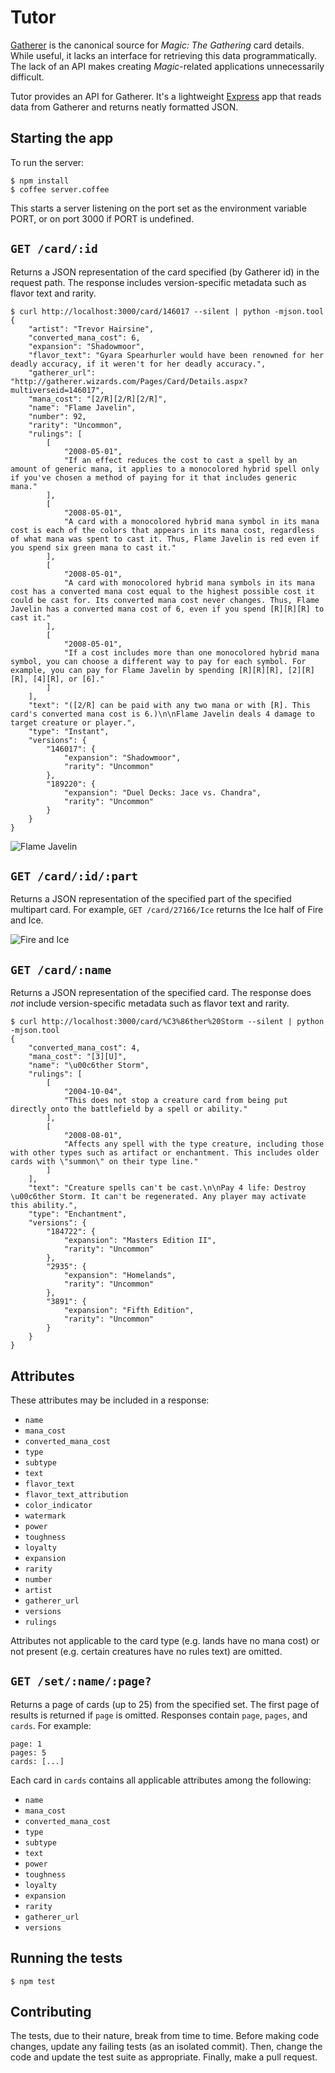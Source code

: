 # Tutor

[Gatherer][1] is the canonical source for _Magic: The Gathering_ card details.
While useful, it lacks an interface for retrieving this data programmatically.
The lack of an API makes creating _Magic_-related applications unnecessarily
difficult.

Tutor provides an API for Gatherer. It's a lightweight [Express][2] app that
reads data from Gatherer and returns neatly formatted JSON.

## Starting the app

To run the server:

    $ npm install
    $ coffee server.coffee

This starts a server listening on the port set as the environment variable PORT,
or on port 3000 if PORT is undefined.

## `GET /card/:id`

Returns a JSON representation of the card specified (by Gatherer id) in the
request path. The response includes version-specific metadata such as flavor
text and rarity.

    $ curl http://localhost:3000/card/146017 --silent | python -mjson.tool
    {
        "artist": "Trevor Hairsine", 
        "converted_mana_cost": 6, 
        "expansion": "Shadowmoor", 
        "flavor_text": "Gyara Spearhurler would have been renowned for her deadly accuracy, if it weren't for her deadly accuracy.", 
        "gatherer_url": "http://gatherer.wizards.com/Pages/Card/Details.aspx?multiverseid=146017", 
        "mana_cost": "[2/R][2/R][2/R]", 
        "name": "Flame Javelin", 
        "number": 92, 
        "rarity": "Uncommon", 
        "rulings": [
            [
                "2008-05-01", 
                "If an effect reduces the cost to cast a spell by an amount of generic mana, it applies to a monocolored hybrid spell only if you've chosen a method of paying for it that includes generic mana."
            ], 
            [
                "2008-05-01", 
                "A card with a monocolored hybrid mana symbol in its mana cost is each of the colors that appears in its mana cost, regardless of what mana was spent to cast it. Thus, Flame Javelin is red even if you spend six green mana to cast it."
            ], 
            [
                "2008-05-01", 
                "A card with monocolored hybrid mana symbols in its mana cost has a converted mana cost equal to the highest possible cost it could be cast for. Its converted mana cost never changes. Thus, Flame Javelin has a converted mana cost of 6, even if you spend [R][R][R] to cast it."
            ], 
            [
                "2008-05-01", 
                "If a cost includes more than one monocolored hybrid mana symbol, you can choose a different way to pay for each symbol. For example, you can pay for Flame Javelin by spending [R][R][R], [2][R][R], [4][R], or [6]."
            ]
        ], 
        "text": "([2/R] can be paid with any two mana or with [R]. This card's converted mana cost is 6.)\n\nFlame Javelin deals 4 damage to target creature or player.", 
        "type": "Instant", 
        "versions": {
            "146017": {
                "expansion": "Shadowmoor", 
                "rarity": "Uncommon"
            }, 
            "189220": {
                "expansion": "Duel Decks: Jace vs. Chandra", 
                "rarity": "Uncommon"
            }
        }
    }

![Flame Javelin][4]

## `GET /card/:id/:part`

Returns a JSON representation of the specified part of the specified multipart
card. For example, `GET /card/27166/Ice` returns the Ice half of Fire and Ice.

![Fire and Ice][5]

## `GET /card/:name`

Returns a JSON representation of the specified card. The response does *not*
include version-specific metadata such as flavor text and rarity.

    $ curl http://localhost:3000/card/%C3%86ther%20Storm --silent | python -mjson.tool
    {
        "converted_mana_cost": 4, 
        "mana_cost": "[3][U]", 
        "name": "\u00c6ther Storm", 
        "rulings": [
            [
                "2004-10-04", 
                "This does not stop a creature card from being put directly onto the battlefield by a spell or ability."
            ], 
            [
                "2008-08-01", 
                "Affects any spell with the type creature, including those with other types such as artifact or enchantment. This includes older cards with \"summon\" on their type line."
            ]
        ], 
        "text": "Creature spells can't be cast.\n\nPay 4 life: Destroy \u00c6ther Storm. It can't be regenerated. Any player may activate this ability.", 
        "type": "Enchantment", 
        "versions": {
            "184722": {
                "expansion": "Masters Edition II", 
                "rarity": "Uncommon"
            }, 
            "2935": {
                "expansion": "Homelands", 
                "rarity": "Uncommon"
            }, 
            "3891": {
                "expansion": "Fifth Edition", 
                "rarity": "Uncommon"
            }
        }
    }

## Attributes

These attributes may be included in a response:

  - `name`
  - `mana_cost`
  - `converted_mana_cost`
  - `type`
  - `subtype`
  - `text`
  - `flavor_text`
  - `flavor_text_attribution`
  - `color_indicator`
  - `watermark`
  - `power`
  - `toughness`
  - `loyalty`
  - `expansion`
  - `rarity`
  - `number`
  - `artist`
  - `gatherer_url`
  - `versions`
  - `rulings`

Attributes not applicable to the card type (e.g. lands have no mana cost) or
not present (e.g. certain creatures have no rules text) are omitted.

## `GET /set/:name/:page?`

Returns a page of cards (up to 25) from the specified set. The first page of
results is returned if `page` is omitted. Responses contain `page`, `pages`,
and `cards`. For example:

    page: 1
    pages: 5
    cards: [...]

Each card in `cards` contains all applicable attributes among the following:

  - `name`
  - `mana_cost`
  - `converted_mana_cost`
  - `type`
  - `subtype`
  - `text`
  - `power`
  - `toughness`
  - `loyalty`
  - `expansion`
  - `rarity`
  - `gatherer_url`
  - `versions`

## Running the tests

    $ npm test

## Contributing

The tests, due to their nature, break from time to time. Before making code
changes, update any failing tests (as an isolated commit). Then, change the
code and update the test suite as appropriate. Finally, make a pull request.


[1]: http://gatherer.wizards.com/
[2]: http://expressjs.com/
[3]: http://localhost:3000/
[4]: http://gatherer.wizards.com/Handlers/Image.ashx?multiverseid=146017&type=card
[5]: http://gatherer.wizards.com/Handlers/Image.ashx?multiverseid=27166&type=card&options=rotate90
